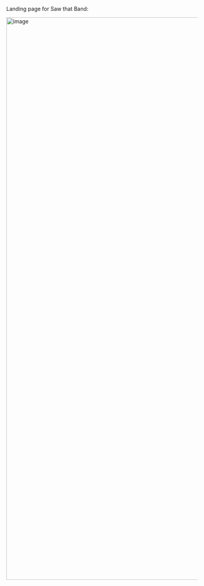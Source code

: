 Landing page for Saw that Band:

<img width="1476" alt="image" src="https://github.com/victorgaard/saw-that-band-website/assets/13384559/500b9770-9696-46ec-8b25-1e9d39718c49">
